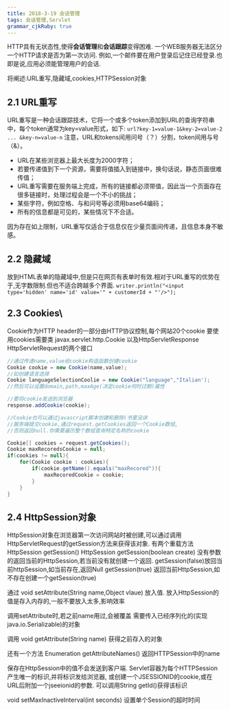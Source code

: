 ```yaml
---
title: 2018-3-19 会话管理
tags: 会话管理,Servlet
grammar_cjkRuby: true
---
```


HTTP具有无状态性,使得**会话管理**和**会话跟踪**变得困难.
一个WEB服务器无法区分一个HTTP请求是否为第一次访问.
例如,一个邮件要在用户登录后记住已经登录.也即是说,应用必须能管理用户的会话.

将阐述:URL重写,隐藏域,cookies,HTTPSession对象

## 2.1 URL重写
URL重写是一种会话跟踪技术，它将一个或多个token添加到URL的查询字符串中，每个token通常为key=value形式，如下:
`url?key-1=value-1&key-2=value-2 ... &key-n=value-n`
注意，URL和tokens间用问号（？）分割，token间用与号（&）。

* URL在某些浏览器上最大长度为2000字符；
* 若要传递值到下一个资源，需要将值插入到链接中，换句话说，静态页面很难传值；
* URL重写需要在服务端上完成，所有的链接都必须带值，因此当一个页面存在很多链接时，处理过程会是一个不小的挑战；
* 某些字符，例如空格、与和问号等必须用base64编码；
* 所有的信息都是可见的，某些情况下不合适。

因为存在如上限制，URL重写仅适合于信息仅在少量页面间传递，且信息本身不敏感。

## 2.2 隐藏域
放到HTML表单的隐藏域中,但是只在网页有表单时有效.相对于URL重写的优势在于,无字数限制.但也不适合跨越多个界面.
`writer.println("<input type='hidden' name='id' value='"
                    + customerId + "'/>");`
## 2.3 Cookies\
Cookie作为HTTP header的一部分由HTTP协议控制,每个网站20个cookie
要使用cookies需要类
javax.servlet.http.Cookie
以及HttpServletResponse HttpServletRequest的两个接口
```java
//通过传递name,value给cookie构造函数创建cookie
Cookie cookie = new Cookie(name,value);
//如创建语言选择
Cookie languageSelectionCoolie = new Cookie("language","Italian');
//然后可以设置domain,path,maxAge(决定cookie何时过期)属性

//要将cookie发送到浏览器
response.addCookie(cookie);

//Cookie也可以通过javascript脚本创建和删除(书里没讲
//服务端提交cookie,通过request.getCookies返回一个Cookie数组,
//否则返回null.你需要遍历整个数组查询特定名称的cookie

Cookie[] cookies = request.getCookies();
Cookie maxRecoredsCookie = null;
if(cookies != null){
	for(Cookie cookie : cookies){
		if(cookie.getName().equals("maxRecored")){
			maxRecoredCookie = cookie;
		}
	}
}
```
## 2.4 HttpSession对象
HttpSession对象在浏览器第一次访问网站时被创建,可以通过调用HttpServletRequest的getSession方法来获得该对象.
有两个重载方法
HttpSession getSession()
HttpSession getSession(boolean create)
没有参数的返回当前的HttpSession,若当前没有就创建一个返回.
getSession(false)放回当前httpSession,如当前存在,返回Null
getSession(true) 返回当前HttpSession,如不存在创建一个getSession(true)

通过
void setAttribute(String name,Object vlaue)
放入值.
放入HttpSession的值是存入内存的,一般不要放入太多,影响效率

调用setAttribute时,若之前name用过,会被覆盖
需要传入已经序列化的(实现java.io.Serializable)的对象

调用
void getAttribute(String name)
获得之前存入的对象

还有一个方法
Enumeration<Stirng> getAttributeNames()
返回HTTPSession中的name

保存在HttpSession中的值不会发送到客户端.
Servlet容器为每个HTTPSession产生唯一的标识,并将标识发给浏览器,
或创建一个JSESSIONID的cookie,或在URL后附加一个jseeionid的参数.
可以调用String getId()获得该标识

void setMaxInactiveInterval(int seconds)
设置单个Session的超时时间 